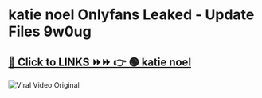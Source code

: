
 # katie noel Onlyfans Leaked - Update Files 9w0ug

## <h2><a href="https://clipsfans.com/katie_noel&ref=git">🔗 Click to LINKS ⏩⏩ 👉 🟢 katie noel </a></h2>

<a href="https://clipsfans.com/katie_noel&ref=git" rel="nofollow" data-target="animated-image.originalLink"><img src="https://i.ibb.co.com/xMMVF88/686577567.gif" alt="Viral Video Original" style="max-width: 100%; display: inline-block;" data-target="animated-image.originalImage"></a>


